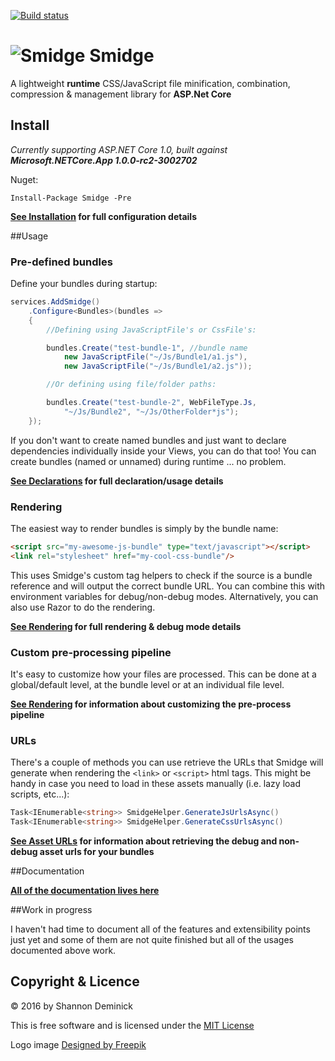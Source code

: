 [![Build status](https://ci.appveyor.com/api/projects/status/y2c08r2wsqsliq7o?svg=true)](https://ci.appveyor.com/project/Shandem/smidge)

![Smidge](assets/logosmall.png?raw=true) Smidge
======

A lightweight __runtime__ CSS/JavaScript file minification, combination, compression & management library for **ASP.Net Core**

## Install

_Currently supporting ASP.NET Core 1.0, built against **Microsoft.NETCore.App 1.0.0-rc2-3002702**_

Nuget:

    Install-Package Smidge -Pre

__[See Installation](https://github.com/Shazwazza/Smidge/wiki/installation) for full configuration details__

##Usage

### Pre-defined bundles

Define your bundles during startup:

```csharp
services.AddSmidge()
    .Configure<Bundles>(bundles =>
    {
        //Defining using JavaScriptFile's or CssFile's:

        bundles.Create("test-bundle-1", //bundle name
            new JavaScriptFile("~/Js/Bundle1/a1.js"),
            new JavaScriptFile("~/Js/Bundle1/a2.js"));

        //Or defining using file/folder paths:

        bundles.Create("test-bundle-2", WebFileType.Js, 
            "~/Js/Bundle2", "~/Js/OtherFolder*js");
    });
```

If you don't want to create named bundles and just want to declare dependencies individually inside your Views, you can do that too! You can create bundles (named or unnamed) during runtime ... no problem.

__[See Declarations](https://github.com/Shazwazza/Smidge/wiki/Declarations) for full declaration/usage details__

### Rendering

The easiest way to render bundles is simply by the bundle name:

```html
<script src="my-awesome-js-bundle" type="text/javascript"></script>
<link rel="stylesheet" href="my-cool-css-bundle"/>
```
    
This uses Smidge's custom tag helpers to check if the source is a bundle reference and will output the correct bundle URL. You can combine this with environment variables for debug/non-debug modes. Alternatively, you can also use Razor to do the rendering.

__[See Rendering](https://github.com/Shazwazza/Smidge/wiki/Rendering) for full rendering & debug mode details__

### Custom pre-processing pipeline

It's easy to customize how your files are processed. This can be done at a global/default level, at the bundle level or at an individual file level.

__[See Rendering](https://github.com/Shazwazza/Smidge/wiki/Custom-pre-processing) for information about customizing the pre-process pipeline__

### URLs

There's a couple of methods you can use retrieve the URLs that Smidge will generate when rendering the `<link>` or `<script>` html tags. This might be handy in case you need to load in these assets manually (i.e. lazy load scripts, etc...):

```csharp
Task<IEnumerable<string>> SmidgeHelper.GenerateJsUrlsAsync()
Task<IEnumerable<string>> SmidgeHelper.GenerateCssUrlsAsync()
```

__[See Asset URLs](https://github.com/Shazwazza/Smidge/wiki/Asset-Urls) for information about retrieving the debug and non-debug asset urls for your bundles__    

##Documentation

__[All of the documentation lives here](https://github.com/Shazwazza/Smidge/wiki)__

##Work in progress

I haven't had time to document all of the features and extensibility points just yet and some of them are not quite finished but all of the usages documented above work.

## Copyright & Licence

&copy; 2016 by Shannon Deminick

This is free software and is licensed under the [MIT License](http://opensource.org/licenses/MIT)

Logo image <a href="http://www.freepik.com">Designed by Freepik</a>
